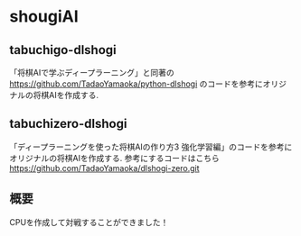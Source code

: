 # shougiAI
## tabuchigo-dlshogi
「将棋AIで学ぶディープラーニング」と同著の https://github.com/TadaoYamaoka/python-dlshogi のコードを参考にオリジナルの将棋AIを作成する.
## tabuchizero-dlshogi
「ディープラーニングを使った将棋AIの作り方3 強化学習編」のコードを参考にオリジナルの将棋AIを作成する.
参考にするコードはこちら https://github.com/TadaoYamaoka/dlshogi-zero.git

## 概要
CPUを作成して対戦することができました！
